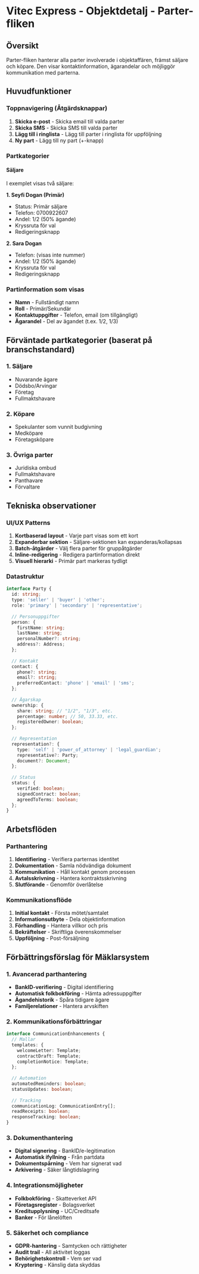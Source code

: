 # Vitec Express - Objektdetalj - Parter-fliken

## Översikt
Parter-fliken hanterar alla parter involverade i objektaffären, främst säljare och köpare. Den visar kontaktinformation, ägarandelar och möjliggör kommunikation med parterna.

## Huvudfunktioner

### Toppnavigering (Åtgärdsknappar)
1. **Skicka e-post** - Skicka email till valda parter
2. **Skicka SMS** - Skicka SMS till valda parter
3. **Lägg till i ringlista** - Lägg till parter i ringlista för uppföljning
4. **Ny part** - Lägg till ny part (+-knapp)

### Partkategorier

#### Säljare
I exemplet visas två säljare:

**1. Seyfi Dogan (Primär)**
- Status: Primär säljare
- Telefon: 0700922607
- Andel: 1/2 (50% ägande)
- Kryssruta för val
- Redigeringsknapp

**2. Sara Dogan**
- Telefon: (visas inte nummer)
- Andel: 1/2 (50% ägande)
- Kryssruta för val
- Redigeringsknapp

### Partinformation som visas
- **Namn** - Fullständigt namn
- **Roll** - Primär/Sekundär
- **Kontaktuppgifter** - Telefon, email (om tillgängligt)
- **Ägarandel** - Del av ägandet (t.ex. 1/2, 1/3)

## Förväntade partkategorier (baserat på branschstandard)

### 1. Säljare
- Nuvarande ägare
- Dödsbo/Arvingar
- Företag
- Fullmaktshavare

### 2. Köpare
- Spekulanter som vunnit budgivning
- Medköpare
- Företagsköpare

### 3. Övriga parter
- Juridiska ombud
- Fullmaktshavare
- Panthavare
- Förvaltare

## Tekniska observationer

### UI/UX Patterns
1. **Kortbaserad layout** - Varje part visas som ett kort
2. **Expanderbar sektion** - Säljare-sektionen kan expanderas/kollapsas
3. **Batch-åtgärder** - Välj flera parter för gruppåtgärder
4. **Inline-redigering** - Redigera partinformation direkt
5. **Visuell hierarki** - Primär part markeras tydligt

### Datastruktur
```typescript
interface Party {
  id: string;
  type: 'seller' | 'buyer' | 'other';
  role: 'primary' | 'secondary' | 'representative';
  
  // Personuppgifter
  person: {
    firstName: string;
    lastName: string;
    personalNumber?: string;
    address?: Address;
  };
  
  // Kontakt
  contact: {
    phone?: string;
    email?: string;
    preferredContact: 'phone' | 'email' | 'sms';
  };
  
  // Ägarskap
  ownership: {
    share: string; // "1/2", "1/3", etc.
    percentage: number; // 50, 33.33, etc.
    registeredOwner: boolean;
  };
  
  // Representation
  representation?: {
    type: 'self' | 'power_of_attorney' | 'legal_guardian';
    representative?: Party;
    document?: Document;
  };
  
  // Status
  status: {
    verified: boolean;
    signedContract: boolean;
    agreedToTerms: boolean;
  };
}
```

## Arbetsflöden

### Parthantering
1. **Identifiering** - Verifiera parternas identitet
2. **Dokumentation** - Samla nödvändiga dokument
3. **Kommunikation** - Håll kontakt genom processen
4. **Avtalsskrivning** - Hantera kontraktsskrivning
5. **Slutförande** - Genomför överlåtelse

### Kommunikationsflöde
1. **Initial kontakt** - Första mötet/samtalet
2. **Informationsutbyte** - Dela objektinformation
3. **Förhandling** - Hantera villkor och pris
4. **Bekräftelser** - Skriftliga överenskommelser
5. **Uppföljning** - Post-försäljning

## Förbättringsförslag för Mäklarsystem

### 1. Avancerad parthantering
- **BankID-verifiering** - Digital identifiering
- **Automatisk folkbokföring** - Hämta adressuppgifter
- **Ägandehistorik** - Spåra tidigare ägare
- **Familjerelationer** - Hantera arvskiften

### 2. Kommunikationsförbättringar
```typescript
interface CommunicationEnhancements {
  // Mallar
  templates: {
    welcomeLetter: Template;
    contractDraft: Template;
    completionNotice: Template;
  };
  
  // Automation
  automatedReminders: boolean;
  statusUpdates: boolean;
  
  // Tracking
  communicationLog: CommunicationEntry[];
  readReceipts: boolean;
  responseTracking: boolean;
}
```

### 3. Dokumenthantering
- **Digital signering** - BankID/e-legitimation
- **Automatisk ifyllning** - Från partdata
- **Dokumentspårning** - Vem har signerat vad
- **Arkivering** - Säker långtidslagring

### 4. Integrationsmöjligheter
- **Folkbokföring** - Skatteverket API
- **Företagsregister** - Bolagsverket
- **Kreditupplysning** - UC/Creditsafe
- **Banker** - För lånelöften

### 5. Säkerhet och compliance
- **GDPR-hantering** - Samtycken och rättigheter
- **Audit trail** - All aktivitet loggas
- **Behörighetskontroll** - Vem ser vad
- **Kryptering** - Känslig data skyddas